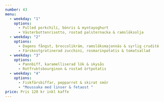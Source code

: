 ```yaml
---
number: 43
menu:
  - weekday: "1"
    options:
      - Pulled porkchili, bönris & myntayoghurt
      - Västerbottenrisotto, rostad palsternacka & ramslöksolja
  - weekday: "2"
    options:
      - Dagens fångst, broccolikräm, ramslöksmajonnäs & syrlig crudité
      - Färskostgratinerad zucchini, rosmarinpotatis & tomatsallad
  - weekday: "3"
    options:
      - Pannbiff, karamelliserad lök & skysås
      - Rotfruktsbourginon & rostad örtpotatis
  - weekday: "4"
    options:
      - Fiskfärsbiffar, pepparrot & skirat smör
      - "Moussaka med linser & fetaost "
price: Pris 120 kr inkl kaffe
---
```

